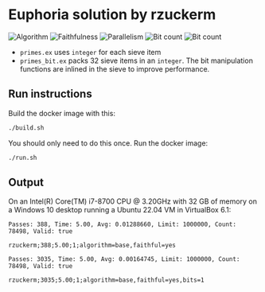 # Euphoria solution by rzuckerm

![Algorithm](https://img.shields.io/badge/Algorithm-base-green)
![Faithfulness](https://img.shields.io/badge/Faithful-yes-green)
![Parallelism](https://img.shields.io/badge/Parallel-no-green)
![Bit count](https://img.shields.io/badge/Bits-unknown-yellowgreen)
![Bit count](https://img.shields.io/badge/Bits-1-green)

* `primes.ex` uses `integer` for each sieve item
* `primes_bit.ex` packs 32 sieve items in an `integer`. The bit manipulation functions are inlined
  in the sieve to improve performance.

## Run instructions

Build the docker image with this:

```bash
./build.sh
```

You should only need to do this once. Run the docker image:

```bash
./run.sh
```

## Output

On an Intel(R) Core(TM) i7-8700 CPU @ 3.20GHz with 32 GB of memory on a Windows 10 desktop running
a Ubuntu 22.04 VM in VirtualBox 6.1:

```
Passes: 388, Time: 5.00, Avg: 0.01288660, Limit: 1000000, Count: 78498, Valid: true

rzuckerm;388;5.00;1;algorithm=base,faithful=yes

Passes: 3035, Time: 5.00, Avg: 0.00164745, Limit: 1000000, Count: 78498, Valid: true

rzuckerm;3035;5.00;1;algorithm=base,faithful=yes,bits=1
```
